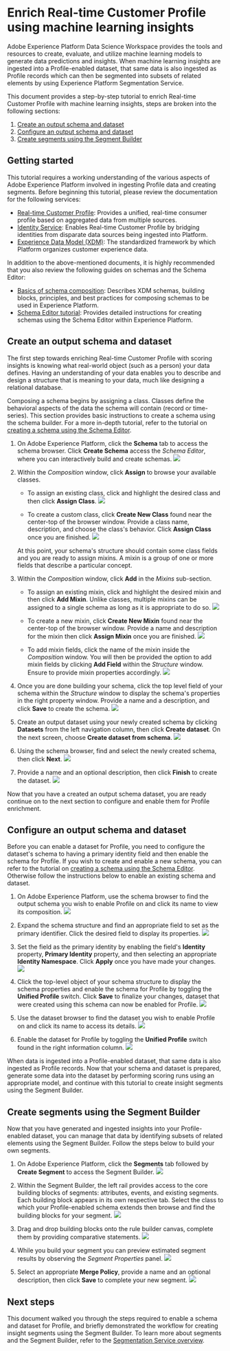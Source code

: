 # Enrich Real-time Customer Profile using machine learning insights

Adobe Experience Platform Data Science Workspace provides the tools and resources to create, evaluate, and utilize machine learning models to generate data predictions and insights. When machine learning insights are ingested into a Profile-enabled dataset, that same data is also ingested as Profile records which can then be segmented into subsets of related elements by using Experience Platform Segmentation Service.

This document provides a step-by-step tutorial to enrich Real-time Customer Profile with machine learning insights, steps are broken into the following sections:

1.  [Create an output schema and dataset](#create-an-output-schema-and-dataset)
2.  [Configure an output schema and dataset](#configure-an-output-schema-and-dataset)
3.  [Create segments using the Segment Builder](#create-segments-using-the-segment-builder)

## Getting started

This tutorial requires a working understanding of the various aspects of Adobe Experience Platform involved in ingesting Profile data and creating segments. Before beginning this tutorial, please review the documentation for the following services:

*   <a href="https://www.adobe.io/apis/experienceplatform/home/profile-identity-segmentation/profile-identity-segmentation-services.html#!api-specification/markdown/narrative/technical_overview/unified_profile_architectural_overview/unified_profile_architectural_overview.md" target="_blank">Real-time Customer Profile</a>: Provides a unified, real-time consumer profile based on aggregated data from multiple sources.
*   <a href="https://www.adobe.io/apis/experienceplatform/home/profile-identity-segmentation/profile-identity-segmentation-services.html#!api-specification/markdown/narrative/technical_overview/identity_services_architectural_overview/identity_services_architectural_overview.md" target="_blank">Identity Service</a>: Enables Real-time Customer Profile by bridging identities from disparate data sources being ingested into Platform.
*   <a href="https://www.adobe.io/apis/experienceplatform/home/xdm/xdmservices.html#!api-specification/markdown/narrative/technical_overview/schema_registry/xdm_system/xdm_system_in_experience_platform.md" target="_blank">Experience Data Model (XDM)</a>: The standardized framework by which Platform organizes customer experience data.

In addition to the above-mentioned documents, it is highly recommended that you also review the following guides on schemas and the Schema Editor:

*   <a href="https://www.adobe.io/apis/experienceplatform/home/xdm/xdmservices.html#!api-specification/markdown/narrative/technical_overview/schema_registry/schema_composition/schema_composition.md" target="_blank">Basics of schema composition</a>: Describes XDM schemas, building blocks, principles, and best practices for composing schemas to be used in Experience Platform.
*   <a href="https://www.adobe.io/apis/experienceplatform/home/tutorials/alltutorials.html#!api-specification/markdown/narrative/tutorials/schema_editor_tutorial/schema_editor_tutorial.md" target="_blank">Schema Editor tutorial</a>: Provides detailed instructions for creating schemas using the Schema Editor within Experience Platform.

## Create an output schema and dataset

The first step towards enriching Real-time Customer Profile with scoring insights is knowing what real-world object (such as a person) your data defines. Having an understanding of your data enables you to describe and design a structure that is meaning to your data, much like designing a relational database.

Composing a schema begins by assigning a class. Classes define the behavioral aspects of the data the schema will contain (record or time-series). This section provides basic instructions to create a schema using the schema builder. For a more in-depth tutorial, refer to the tutorial on <a href="https://www.adobe.io/apis/experienceplatform/home/tutorials/alltutorials.html#!api-specification/markdown/narrative/tutorials/schema_editor_tutorial/schema_editor_tutorial.md" target="_blank">creating a schema using the Schema Editor</a>.

1.  On Adobe Experience Platform, click the **Schema** tab to access the schema browser. Click **Create Schema** access the *Schema Editor*, where you can interactively build and create schemas.
    ![](./images/schema_browser.png)

2.  Within the *Composition* window, click **Assign** to browse your available classes.
    *   To assign an existing class, click and highlight the desired class and then click **Assign Class**.
        ![](./images/existing_class.png)

    *   To create a custom class, click **Create New Class** found near the center-top of the browser window. Provide a class name, description, and choose the class's behavior. Click **Assign Class** once you are finished.
        ![](./images/create_new_class.png)

    At this point, your schema's structure should contain some class fields and you are ready to assign mixins. A mixin is a group of one or more fields that describe a particular concept.

3.  Within the *Composition* window, click **Add** in the *Mixins* sub-section.
    *   To assign an existing mixin, click and highlight the desired mixin and then click **Add Mixin**. Unlike classes, multiple mixins can be assigned to a single schema as long as it is appropriate to do so.
        ![](./images/existing_mixin.png)

    *   To create a new mixin, click **Create New Mixin** found near the center-top of the browser window. Provide a name and description for the mixin then click **Assign Mixin** once you are finished.
        ![](./images/create_new_mixin.png)

    *   To add mixin fields, click the name of the mixin inside the *Composition* window. You will then be provided the option to add mixin fields by clicking **Add Field** within the *Structure* window. Ensure to provide mixin properties accordingly.
        ![](./images/mixin_properties.png)

4.  Once you are done building your schema, click the top level field of your schema within the *Structure* window to display the schema's properties in the right property window. Provide a name and a description, and click **Save** to create the schema.
    ![](./images/save_schema.png)

5.  Create an output dataset using your newly created schema by clicking **Datasets** from the left navigation column, then click **Create dataset**. On the next screen, choose **Create dataset from schema**.
    ![](./images/dataset_overview.png)

6.  Using the schema browser, find and select the newly created schema, then click **Next**.
    ![](./images/choose_schema.png)

7.  Provide a name and an optional description, then click **Finish** to create the dataset.
    ![](./images/configure_dataset.png)

Now that you have a created an output schema dataset, you are ready continue on to the next section to configure and enable them for Profile enrichment.

## Configure an output schema and dataset

Before you can enable a dataset for Profile, you need to configure the dataset's schema to having a primary identity field and then enable the schema for Profile. If you wish to create and enable a new schema, you can refer to the tutorial on <a href="https://www.adobe.io/apis/experienceplatform/home/tutorials/alltutorials.html#!api-specification/markdown/narrative/tutorials/schema_editor_tutorial/schema_editor_tutorial.md" target="_blank">creating a schema using the Schema Editor</a>. Otherwise follow the instructions below to enable an existing schema and dataset.

1.  On Adobe Experience Platform, use the schema browser to find the output schema you wish to enable Profile on and click its name to view its composition.
    ![](./images/schemas.png)

2.  Expand the schema structure and find an appropriate field to set as the primary identifier. Click the desired field to display its properties.
    ![](./images/schema_structure.png)

3.  Set the field as the primary identity by enabling the field's **Identity** property, **Primary Identity** property, and then selecting an appropriate **Identity Namespace**. Click **Apply** once you have made your changes.
    ![](./images/set_identity.png)

4.  Click the top-level object of your schema structure to display the schema properties and enable the schema for Profile by toggling the **Unified Profile** switch. Click **Save** to finalize your changes, dataset that were created using this schema can now be enabled for Profile.
    ![](./images/enable_schema.png)

5.  Use the dataset browser to find the dataset you wish to enable Profile on and click its name to access its details.
    ![](./images/datasets.png)

6.  Enable the dataset for Profile by toggling the **Unified Profile** switch found in the right information column. 
    ![](./images/enable_dataset.png)

When data is ingested into a Profile-enabled dataset, that same data is also ingested as Profile records. Now that your schema and dataset is prepared, generate some data into the dataset by performing scoring runs using an appropriate model, and continue with this tutorial to create insight segments using the Segment Builder.

## Create segments using the Segment Builder

Now that you have generated and ingested insights into your Profile-enabled dataset, you can manage that data by identifying subsets of related elements using the Segment Builder. Follow the steps below to build your own segments.

1.  On Adobe Experience Platform, click the **Segments** tab followed by **Create Segment** to access the Segment Builder.
    ![](./images/segments_overview.png)

2.  Within the Segment Builder, the left rail provides access to the core building blocks of segments: attributes, events, and existing segments. Each building block appears in its own respective tab. Select the class to which your Profile-enabled schema extends then browse and find the building blocks for your segment.
    ![](./images/segment_builder.png)

3.  Drag and drop building blocks onto the rule builder canvas, complete them by providing comparative statements.
    ![](./images/drag_fill.gif)

4.  While you build your segment you can preview estimated segment results by observing the *Segment Properties* panel.
    ![](./images/preview_segment.gif)

5.  Select an appropriate **Merge Policy**, provide a name and an optional description, then click **Save** to complete your new segment.
    ![](./images/save_segment.png)


## Next steps

This document walked you through the steps required to enable a schema and dataset for Profile, and briefly demonstrated the workflow for creating insight segments using the Segment Builder. To learn more about segments and the Segment Builder, refer to the <a href="https://www.adobe.io/apis/experienceplatform/home/profile-identity-segmentation/profile-identity-segmentation-services.html#!api-specification/markdown/narrative/technical_overview/segmentation/segmentation-overview.md" target="_blank">Segmentation Service overview</a>.
